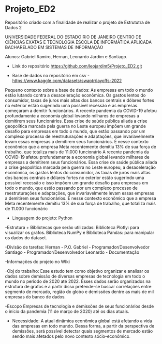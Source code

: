 # Projeto_ED2
Repositório criado com a finalidade de realizar o projeto de Estrututra de Dados 2

UNIVERSIDADE FEDERAL DO ESTADO RIO DE JANEIRO
CENTRO DE CIÊNCIAS EXATAS E TECNOLOGIA
ESCOLA DE INFORMÁTICA APLICADA
BACHARELADO EM SISTEMAS DE INFORMAÇÃO

Alunos: Gabriel Ramiro, Hernan, Leonardo Jardim e Santiago.

- Link do repositório 
https://github.com/leojardim5/Projeto_ED2.git

- Base de dados no repositório em csv - 
https://www.kaggle.com/datasets/swaptr/layoffs-2022

Pequeno contexto sobre a base de dados:
As empresas em todo o mundo estão lutando contra a desaceleração econômica. Os gastos lentos do consumidor, taxas de juros mais altas dos bancos centrais e dólares fortes no exterior estão sugerindo uma possível recessão e as empresas começaram a demitir funcionários. A recente pandemia da COVID-19 afetou profundamente a economia global levando milhares de empresas a demitirem seus funcionários. Essa crise de saúde pública aliada a crise geopolítica marcada pela guerra no Leste europeu impõem um grande desafio para empresas em todo o mundo, que estão passando por um complexo processo de reestruturações e adaptações, que invariavelmente levam essas empresas a demitirem seus funcionários.  É nesse contexto econômico que a empresa Meta recentemente demitiu 13% de sua força de trabalho, que totaliza mais de 11.000 funcionário
A recente pandemia da COVID-19 afetou profundamente a economia global levando milhares de empresas a demitirem seus funcionários. Essa crise de saúde pública aliada a crise geopolítica marcada pela guerra no Leste europeu, a desaceleração econômica, os gastos lentos do consumidor, as taxas de juros mais altas dos bancos centrais e dólares fortes no exterior estão sugerindo uma possível recessão e isso impõem um grande desafio para empresas em todo o mundo, que estão passando por um complexo processo de reestruturações e adaptações, que invariavelmente levam essas empresas a demitirem seus funcionários.  É nesse contexto econômico que a empresa Meta recentemente demitiu 13% de sua força de trabalho, que totaliza mais de 11.000 funcionário


- Linguagem do projeto: Python 

-Estrutura + Bibliotecas que serão utilizadas:
Biblioteca Plotly: para visualizar os grafos.
Biblioteca NumPy e Biblioteca Pandas: para manipular os dados do dataset.

-Divisão de tarefas:
Hernan - P.O.
Gabriel - Programador/Desenvolvedor
Santiago - Programador/Desenvolvedor
Leonardo - Documentação

-Informações do projeto no WIki

-Obj do trabalho:
Esse estudo tem como objetivo organizar e analisar os dados sobre demissão de diversas empresas de tecnologia em todo o mundo no período de 2020 até 2022. Esses dados serão organizados na estrutura de grafos e a partir disso pretende-se buscar correlações entre segmento de mercado, região do globo e demissões dentre as mais de mil empresas do banco de dados.

-Escopo 
Empresas de tecnologia e demissões de seus funcionários desde o início da pandemia (11 de março de 2020) até os dias atuais.

- Necessidade:
A atual dinâmica econômica global está afetando a vida das empresas em todo mundo. Dessa forma, a partir da perspectiva de demissões, será possível detectar quais segmentos de mercado estão sendo mais afetados pelo novo contexto sócio-econômico.


